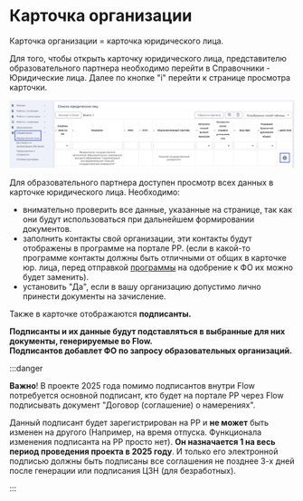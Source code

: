 # Карточка организации

Карточка организации = карточка юридического лица.&#x20;

Для того, чтобы открыть карточку юридического лица, представителю образовательного партнера необходимо перейти в Справочники - Юридические лица. Далее по кнопке "i" перейти к странице просмотра карточки.&#x20;

![](<../.gitbook/assets/image (132).png>)

Для образовательного партнера доступен просмотр всех данных в карточке юридического лица. Необходимо:

* внимательно проверить все данные, указанные на странице, так как они будут использоваться при дальнейшем формировании документов.&#x20;
* заполнить контакты свой организации, эти контакты будут отображены в программе на портале РР. (если в какой-то программе контакты должны быть отличными от общих в карточке юр. лица, перед отправкой [программы](broken-reference) на одобрение к ФО их можно будет заменить).
* установить "Да", если в вашу организацию допустимо лично принести документы на зачисление.

Также в карточке отображаются  **подписанты.**&#x20;

**Подписанты и их данные  будут подставляться в выбранные для них документы, генерируемые во Flow.**\
**Подписантов добавлет ФО по запросу образовательных организаций.**

:::danger

**Важно**! В проекте 2025 года помимо подписантов внутри Flow потребуется основной подписант, кто будет на портале РР через Flow подписывать  документ "Договор (соглашение) о намерениях".

Данный подписант будет зарегистрирован на РР и **не может** быть изменен на другого (Например, на время отпуска. Функционала изменения подписанта на РР просто нет). **Он назначается 1 на весь период проведения проекта в 2025 году**. И только его электронной подписью должны быть подписаны все соглашения не позднее 3-х дней после генерации или подписания ЦЗН (для безработных).

:::
